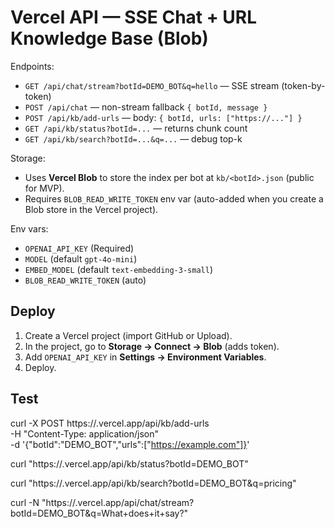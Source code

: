 
# Vercel API — SSE Chat + URL Knowledge Base (Blob)

Endpoints:
- `GET /api/chat/stream?botId=DEMO_BOT&q=hello` — SSE stream (token-by-token)
- `POST /api/chat` — non-stream fallback `{ botId, message }`
- `POST /api/kb/add-urls` — body: `{ botId, urls: ["https://..."] }`
- `GET /api/kb/status?botId=...` — returns chunk count
- `GET /api/kb/search?botId=...&q=...` — debug top-k

Storage:
- Uses **Vercel Blob** to store the index per bot at `kb/<botId>.json` (public for MVP).
- Requires `BLOB_READ_WRITE_TOKEN` env var (auto-added when you create a Blob store in the Vercel project).

Env vars:
- `OPENAI_API_KEY` (Required)
- `MODEL` (default `gpt-4o-mini`)
- `EMBED_MODEL` (default `text-embedding-3-small`)
- `BLOB_READ_WRITE_TOKEN` (auto)

## Deploy
1) Create a Vercel project (import GitHub or Upload).
2) In the project, go to **Storage → Connect → Blob** (adds token).
3) Add `OPENAI_API_KEY` in **Settings → Environment Variables**.
4) Deploy.

## Test
curl -X POST https://<app>.vercel.app/api/kb/add-urls \
  -H "Content-Type: application/json" \
  -d '{"botId":"DEMO_BOT","urls":["https://example.com"]}'

curl "https://<app>.vercel.app/api/kb/status?botId=DEMO_BOT"

curl "https://<app>.vercel.app/api/kb/search?botId=DEMO_BOT&q=pricing"

curl -N "https://<app>.vercel.app/api/chat/stream?botId=DEMO_BOT&q=What+does+it+say?"
